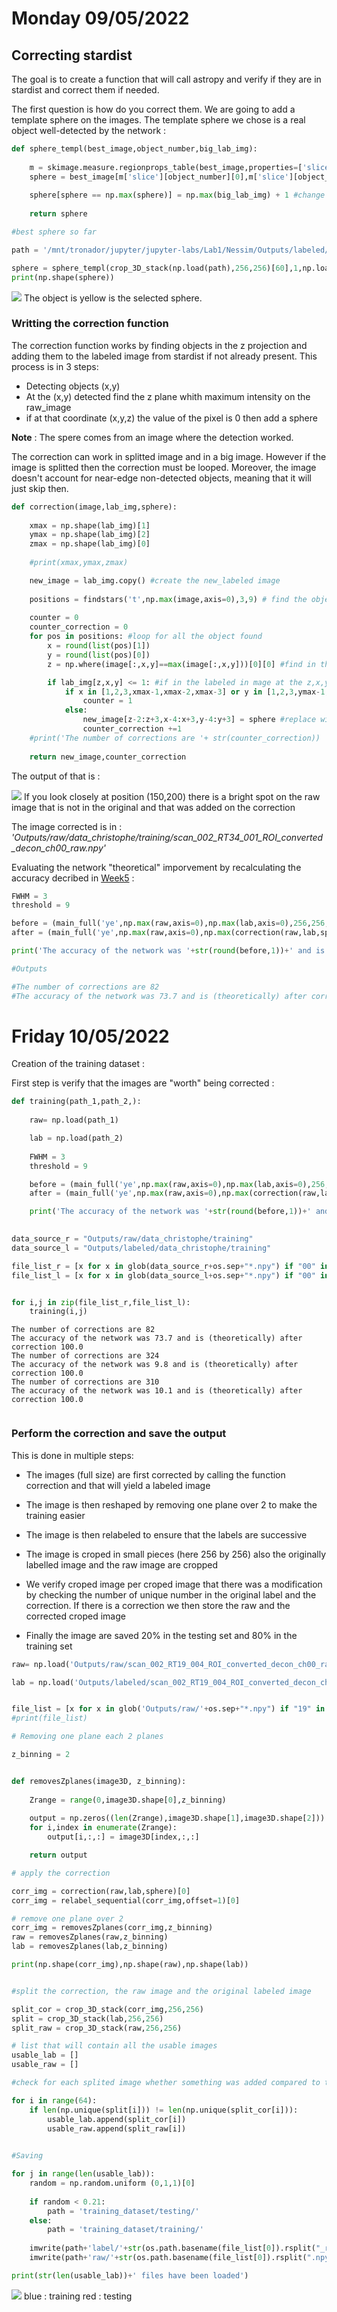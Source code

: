 # Monday 09/05/2022
## Correcting stardist 
The goal is to create a function that will call astropy and verify if they are in stardist and correct them if needed. 

The first question is how do you correct them. We are going to add a template sphere on the images. The template sphere we chose is a real object well-detected by the network : 

```python 
def sphere_templ(best_image,object_number,big_lab_img):
    
    m = skimage.measure.regionprops_table(best_image,properties=['slice'])
    sphere = best_image[m['slice'][object_number][0],m['slice'][object_number][1],m['slice'][object_number][2]]
    
    sphere[sphere == np.max(sphere)] = np.max(big_lab_img) + 1 #change the value of the added sphere so that it doesn't interfere with already present label
    
    return sphere

#best sphere so far 

path = '/mnt/tronador/jupyter/jupyter-labs/Lab1/Nessim/Outputs/labeled/scan_002_RT17_004_ROI_converted_decon_ch00_mask.npy'

sphere = sphere_templ(crop_3D_stack(np.load(path),256,256)[60],1,np.load(path))
print(np.shape(sphere))
```

![](plots/sphere.png)
The object is yellow is the selected sphere. 

### Writting the correction function
The correction function works by finding objects in the z projection and adding them to the labeled image from stardist if not already present. This process is in 3 steps:
   - Detecting objects (x,y)
   - At the (x,y) detected find the z plane whith maximum intensity on the raw_image
   - if at that coordinate (x,y,z) the value of the pixel is 0 then add a sphere
 
**Note** : The spere comes from an image where the detection worked. 
  
The correction can work in splitted image and in a big image. However if the image is splitted then the correction must be looped. Moreover, the image doesn't account for near-edge non-detected objects, meaning that it will just skip then.

```python 
def correction(image,lab_img,sphere):
    
    xmax = np.shape(lab_img)[1]
    ymax = np.shape(lab_img)[2]
    zmax = np.shape(lab_img)[0]
    
    #print(xmax,ymax,zmax)

    new_image = lab_img.copy() #create the new_labeled image
    
    positions = findstars('t',np.max(image,axis=0),3,9) # find the objects with astropy in the raw_image z-projected
    
    counter = 0
    counter_correction = 0 
    for pos in positions: #loop for all the object found 
        x = round(list(pos)[1])
        y = round(list(pos)[0])
        z = np.where(image[:,x,y]==max(image[:,x,y]))[0][0] #find in the raw image where the z max is 

        if lab_img[z,x,y] <= 1: #if in the labeled in mage at the z,x,y coordinate there is nothing (i.e <1) 
            if x in [1,2,3,xmax-1,xmax-2,xmax-3] or y in [1,2,3,ymax-1,ymax-2,ymax-3] or z in [0,1,zmax-1,zmax-2,zmax-3]: #to avoid when the objects are too close to the edge solution -> don't replace those objects
                counter = 1 
            else:
                new_image[z-2:z+3,x-4:x+3,y-4:y+3] = sphere #replace with a sphere
                counter_correction +=1
    #print('The number of corrections are '+ str(counter_correction))
                
    return new_image,counter_correction
```

The output of that is :

![](plots/correction_part.png)
If you look closely at position (150,200) there is a bright spot on the raw image that is not in the original and that was added on the correction

The image corrected is in : *'Outputs/raw/data_christophe/training/scan_002_RT34_001_ROI_converted_decon_ch00_raw.npy'*

Evaluating the network "theoretical" imporvement by recalculating the accuracy decribed in [Week5](Week5.md) :
```python 
FWHM = 3
threshold = 9 

before = (main_full('ye',np.max(raw,axis=0),np.max(lab,axis=0),256,256,FWHM,threshold)/len(findstars('e',np.max(raw,axis=0),FWHM,threshold)))*100
after = (main_full('ye',np.max(raw,axis=0),np.max(correction(raw,lab,sphere),axis=0),256,256,FWHM,threshold)/len(findstars('e',np.max(raw,axis=0),FWHM,9)))*100

print('The accuracy of the network was '+str(round(before,1))+' and is (theoretically) after correction '+str(round(after,1)))

#Outputs 

#The number of corrections are 82
#The accuracy of the network was 73.7 and is (theoretically) after correction 100.0
```

# Friday 10/05/2022
Creation of the training dataset :

First step is verify that the images are "worth" being corrected :

```python 
def training(path_1,path_2,):
    
    raw= np.load(path_1)

    lab = np.load(path_2)
    
    FWHM = 3
    threshold = 9 

    before = (main_full('ye',np.max(raw,axis=0),np.max(lab,axis=0),256,256,FWHM,threshold)/len(findstars('e',np.max(raw,axis=0),FWHM,threshold)))*100
    after = (main_full('ye',np.max(raw,axis=0),np.max(correction(raw,lab,sphere_1),axis=0),256,256,FWHM,threshold)/len(findstars('e',np.max(raw,axis=0),FWHM,9)))*100

    print('The accuracy of the network was '+str(round(before,1))+' and is (theoretically) after correction '+str(round(after,1)))
    

data_source_r = "Outputs/raw/data_christophe/training"
data_source_l = "Outputs/labeled/data_christophe/training"

file_list_r = [x for x in glob(data_source_r+os.sep+"*.npy") if "00" in x and "ch00" in x]
file_list_l = [x for x in glob(data_source_l+os.sep+"*.npy") if "00" in x and "ch00" in x]


for i,j in zip(file_list_r,file_list_l):
    training(i,j)

```
```
The number of corrections are 82
The accuracy of the network was 73.7 and is (theoretically) after correction 100.0
The number of corrections are 324
The accuracy of the network was 9.8 and is (theoretically) after correction 100.0
The number of corrections are 310
The accuracy of the network was 10.1 and is (theoretically) after correction 100.0
```
```
```

### Perform the correction and save the output 

This is done in multiple steps: 

- The images (full size) are first corrected by calling the function correction and that will yield a labeled image 

- The image is then reshaped by removing one plane over 2 to make the training easier

- The image is then relabeled to ensure that the labels are successive 

- The image is croped in small pieces (here 256 by 256) also the originally labelled image and the raw image are cropped

- We verify croped image per croped image that there was a modification by checking the number of unique number in the original label and the correction. If there is a correction we then store the raw and the corrected croped image

- Finally the image are saved 20% in the testing set and 80% in the training set 

```python 
raw= np.load('Outputs/raw/scan_002_RT19_004_ROI_converted_decon_ch00_raw.npy')

lab = np.load('Outputs/labeled/scan_002_RT19_004_ROI_converted_decon_ch00_mask.npy')


file_list = [x for x in glob('Outputs/raw/'+os.sep+"*.npy") if "19" in x and "ch00" in x]
#print(file_list)

# Removing one plane each 2 planes

z_binning = 2


def removesZplanes(image3D, z_binning):
    
    Zrange = range(0,image3D.shape[0],z_binning)
    
    output = np.zeros((len(Zrange),image3D.shape[1],image3D.shape[2]))
    for i,index in enumerate(Zrange):
        output[i,:,:] = image3D[index,:,:]

    return output

# apply the correction 

corr_img = correction(raw,lab,sphere)[0]
corr_img = relabel_sequential(corr_img,offset=1)[0]

# remove one plane over 2 
corr_img = removesZplanes(corr_img,z_binning)
raw = removesZplanes(raw,z_binning)
lab = removesZplanes(lab,z_binning)

print(np.shape(corr_img),np.shape(raw),np.shape(lab))


#split the correction, the raw image and the original labeled image 

split_cor = crop_3D_stack(corr_img,256,256)
split = crop_3D_stack(lab,256,256)
split_raw = crop_3D_stack(raw,256,256)

# list that will contain all the usable images
usable_lab = []
usable_raw = []

#check for each splited image whether something was added compared to the original labeled image if so add it to the list of usable images

for i in range(64):
    if len(np.unique(split[i])) != len(np.unique(split_cor[i])):
        usable_lab.append(split_cor[i])
        usable_raw.append(split_raw[i])

        
#Saving 

for j in range(len(usable_lab)):
    random = np.random.uniform (0,1,1)[0]
    
    if random < 0.21:
        path = 'training_dataset/testing/'
    else:
        path = 'training_dataset/training/'
        
    imwrite(path+'label/'+str(os.path.basename(file_list[0]).rsplit("_raw.npy")[0])+'_'+str(j+1)+'.tif',usable_lab[j].astype(np.uint16))
    imwrite(path+'raw/'+str(os.path.basename(file_list[0]).rsplit(".npy")[0])+'_'+str(j+1)+'.tif',usable_raw[j].astype(np.uint16))

print(str(len(usable_lab))+' files have been loaded')
```

![](epoch_dist_loss.svg)
blue : training 
red : testing 
